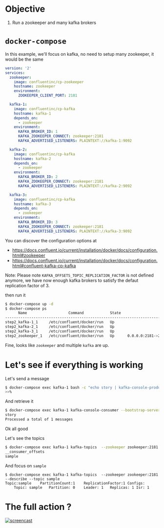 # Objective

1. Run a zookeeper and many kafka brokers

# `docker-compose`

In this example, we'll focus on kafka, no need to setup many zookeeper, it would be the same

```yml
version: '2'
services:
  zookeeper:
    image: confluentinc/cp-zookeeper
    hostname: zookeeper
    environment:
      ZOOKEEPER_CLIENT_PORT: 2181

  kafka-1:
    image: confluentinc/cp-kafka
    hostname: kafka-1
    depends_on:
      - zookeeper
    environment:
      KAFKA_BROKER_ID: 1
      KAFKA_ZOOKEEPER_CONNECT: zookeeper:2181
      KAFKA_ADVERTISED_LISTENERS: PLAINTEXT://kafka-1:9092

  kafka-2:
    image: confluentinc/cp-kafka
    hostname: kafka-2
    depends_on:
      - zookeeper
    environment:
      KAFKA_BROKER_ID: 2
      KAFKA_ZOOKEEPER_CONNECT: zookeeper:2181
      KAFKA_ADVERTISED_LISTENERS: PLAINTEXT://kafka-2:9092

  kafka-3:
    image: confluentinc/cp-kafka
    hostname: kafka-3
    depends_on:
      - zookeeper
    environment:
      KAFKA_BROKER_ID: 3
      KAFKA_ZOOKEEPER_CONNECT: zookeeper:2181
      KAFKA_ADVERTISED_LISTENERS: PLAINTEXT://kafka-3:9092
```

You can discover the configuration options at

* https://docs.confluent.io/current/installation/docker/docs/configuration.html#zookeeper
* https://docs.confluent.io/current/installation/docker/docs/configuration.html#confluent-kafka-cp-kafka

Note: Please note `KAFKA_OFFSETS_TOPIC_REPLICATION_FACTOR` is not defined anymore, we have now enough kafka brokers to satisfy the defaut replication factor of 3.

then run it 

```sh
$ docker-compose up -d
$ docker-compose ps
      Name                   Command            State                     Ports
--------------------------------------------------------------------------------------------------
step2_kafka-1_1     /etc/confluent/docker/run   Up
step2_kafka-2_1     /etc/confluent/docker/run   Up
step2_kafka-3_1     /etc/confluent/docker/run   Up
step2_zookeeper_1   /etc/confluent/docker/run   Up      0.0.0.0:2181->2181/tcp, 2888/tcp, 3888/tcp
```

Fine, looks like `zookeeper` and multiple `kafka` are up.


# Let's see if everything is working

Let's send a message
```sh
$ docker-compose exec kafka-1 bash -c "echo story | kafka-console-producer --broker-list localhost:9092 --topic sample"
>>%
```

And retrieve it

```sh
$ docker-compose exec kafka-1 kafka-console-consumer --bootstrap-server localhost:9092 --topic sample --from-beginning --max-messages=1
story
Processed a total of 1 messages
```

Ok all good

Let's see the topics

```sh
$ docker-compose exec kafka-1 kafka-topics  --zookeeper zookeeper:2181 --list
__consumer_offsets
sample
```

And focus on `sample`

```
$ docker-compose exec kafka-1 kafka-topics  --zookeeper zookeeper:2181 --describe --topic sample
Topic:sample	PartitionCount:1	ReplicationFactor:1	Configs:
	Topic: sample	Partition: 0	Leader: 1	Replicas: 1	Isr: 1
```    

# The full action ?

[![screencast](https://asciinema.org/a/2ds7ijbkVDBd7Jdshof5Btd4U.png)](https://asciinema.org/a/2ds7ijbkVDBd7Jdshof5Btd4U?autoplay=1)
